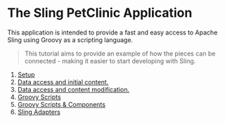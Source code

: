 # The Sling PetClinic Application

This application is intended to provide a fast and easy access to Apache Sling using Groovy as a scripting language.

> This tutorial aims to provide an example of how the pieces can be connected - making it easier to start developing
> with Sling.

1. [Setup](/floriansalihovic/pet-clinic/blob/master/1_setup.md)
2. [Data access and initial content.](/floriansalihovic/pet-clinic/blob/master/2_data_access_and_initial_content.md)
3. [Data access and content modification.](/floriansalihovic/pet-clinic/blob/master/3_data_access_and_modification.md)
4. [Groovy Scripts](/floriansalihovic/pet-clinic/blob/master/4_groovy_scripts.md)
5. [Groovy Scripts & Components](/floriansalihovic/pet-clinic/blob/master/5_groovy_scripts_and_components.md)
6. [Sling Adapters](/floriansalihovic/pet-clinic/blob/master/6_sling_adapters.md)

